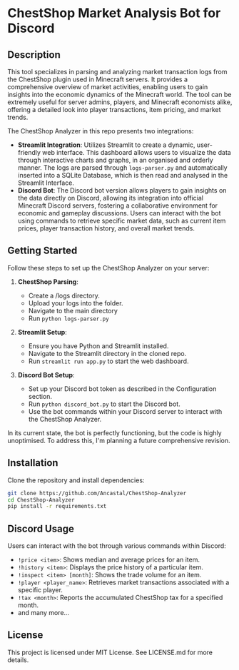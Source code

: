 # ChestShop Market Analysis Bot for Discord

## Description

This tool specializes in parsing and analyzing market transaction logs from the ChestShop plugin used in Minecraft servers. It provides a comprehensive overview of market activities, enabling users to gain insights into the economic dynamics of the Minecraft world. The tool can be extremely useful for server admins, players, and Minecraft economists alike, offering a detailed look into player transactions, item pricing, and market trends.

The ChestShop Analyzer in this repo presents two integrations:

- **Streamlit Integration**: Utilizes Streamlit to create a dynamic, user-friendly web interface. This dashboard allows users to visualize the data through interactive charts and graphs, in an organised and orderly manner. The logs are parsed through `logs-parser.py` and automatically inserted into a SQLite Database, which is then read and analysed in the Streamlit Interface.
- **Discord Bot**: The Discord bot version allows players to gain insights on the data directly on Discord, allowing its integration into official Minecraft Discord servers, fostering a collaborative environment for economic and gameplay discussions. Users can interact with the bot using commands to retrieve specific market data, such as current item prices, player transaction history, and overall market trends.

## Getting Started

Follow these steps to set up the ChestShop Analyzer on your server:

1. **ChestShop Parsing**:
   - Create a /logs directory.
   - Upload your logs into the folder.
   - Navigate to the main directory
   - Run `python logs-parser.py`
2. **Streamlit Setup**:
   - Ensure you have Python and Streamlit installed.
   - Navigate to the Streamlit directory in the cloned repo.
   - Run `streamlit run app.py` to start the web dashboard.

3. **Discord Bot Setup**:
   - Set up your Discord bot token as described in the Configuration section.
   - Run `python discord_bot.py` to start the Discord bot.
   - Use the bot commands within your Discord server to interact with the ChestShop Analyzer.

  
In its current state, the bot is perfectly functioning, but the code is highly unoptimised. To address this, I'm planning a future comprehensive revision.

## Installation

Clone the repository and install dependencies:

```bash
git clone https://github.com/Ancastal/ChestShop-Analyzer
cd ChestShop-Analyzer
pip install -r requirements.txt
```

## Discord Usage
Users can interact with the bot through various commands within Discord:

- `!price <item>`: Shows median and average prices for an item.
- `!history <item>`: Displays the price history of a particular item.
- `!inspect <item> [month]`: Shows the trade volume for an item.
- `!player <player_name>`: Retrieves market transactions associated with a specific player.
- `!tax <month>`: Reports the accumulated ChestShop tax for a specified month.
- and many more...

## License
This project is licensed under MIT License. See LICENSE.md for more details.

